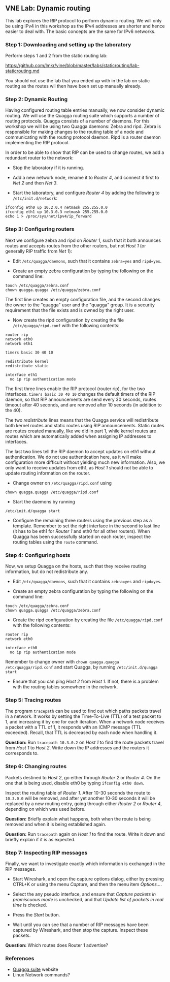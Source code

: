 ## VNE Lab: Dynamic routing

This lab explores the RIP protocol to perform dynamic routing.  We will
only be using IPv4 in this workshop as the IPv4 addresses are
shorter and hence easier to deal with. The basic concepts are the
same for IPv6 networks.

### Step 1: Downloading and setting up the laboratory

Perform steps 1 and 2 from the static routing lab:

https://github.com/lmkr/vine/blob/master/labs/staticrouting/lab-staticrouting.md

You should not use the lab that you ended up with in the lab on static routing as the routes wil then have been set up manually already.

### Step 2: Dynamic Routing

Having configured routing table entries manually, we now consider dynamic routing. We will use the Quagga routing suite
which supports a number of routing protocols. Quagga consists of a number of daemons. For this workshop we will be using two Quagga
daemons: Zebra and ripd. Zebra is responsible for making changes to the routing table of a node and communicating with the routing
protocol daemon. Ripd is a router daemon implementing the RIP protocol.

In order to be able to show that RIP can be used to change routes, we add a redundant router to the network:

- Stop the laboratory if it is running.

- Add a new network node, rename it to *Router 4*, and connect it first to *Net 2* and then *Net 3*.

- Start the laboratory, and configure *Router 4* by adding the
following to `/etc/init.d/network`:

 ```
 ifconfig eth0 up 10.2.0.4 netmask 255.255.0.0
 ifconfig eth1 up 10.3.0.3 netmask 255.255.0.0
 echo 1 > /proc/sys/net/ipv4/ip_forward
 ```

### Step 3: Configuring routers

Next we configure zebra and ripd on *Router 1*, such that it both announces routes and accepts routes from the other routers, but not *Host 1* (or generally RIP traffic from *Net 1*):

- Edit `/etc/quagga/daemons`, such that it contains `zebra=yes`
and `ripd=yes`.</li>

- Create an empty zebra configuration by typing the following on
the command line:

 ```
touch /etc/quagga/zebra.conf
chown quagga.quagga /etc/quagga/zebra.conf
```

 The first line creates an empty configuration file, and the
 second changes the owner to the "quagga" user and the "quagga"
 group. It is a security requirement that the file exists and is
 owned by the right user.

- Now create the ripd configuration by creating the file `/etc/quagga/ripd.conf` with the following contents:

```
router rip
network eth0
network eth1

timers basic 30 40 10

redistribute kernel
redistribute static

interface eth1
  no ip rip authentication mode
```

  The first three lines enable the RIP protocol (router rip), for the two interfaces.  `timers basic 30 40 10` changes the default timers of the RIP daemon, so that RIP announcements are send every 30 seconds, routes timeout after 40 seconds, and are removed after 10 seconds (in addition to the 40).

  The two *redistribute* lines means that the Quagga service will redistribute both kernel routes and static routes using RIP announcements.  Static routes are routes created manually, like we did in part 1, while kernel routes are routes which are automatically added when assigning IP addresses to interfaces.

  The last two lines tell the RIP daemon to accept updates on eth1 without authentication.  We do not use authentication here, as it will make configuration more difficult without yielding much new information. Also, we only want to receive updates from eth1, as *Host 1* should not be able to update routing information on the router.

- Change owner on `/etc/quagga/ripd.conf` using

 ```
chown quagga.quagga /etc/quagga/ripd.conf
```

- Start the daemons by running

 ```
 /etc/init.d/quagga start
 ```

- Configure the remaining three routers using the previous step as a template. Remember to set the right interface in the second to last line (it has to be eth1 for *Router 1* and eth0 for all
other routers). When Quagga has been successfully started on each
router, inspect the routing tables using the `route` command.

### Step 4: Configuring hosts

Now, we setup Quagga on the hosts, such that they receive routing information, but do not redistribute any.

- Edit `/etc/quagga/daemons`, such that it contains `zebra=yes` and `ripd=yes`.

- Create an empty zebra configuration by typing the following on the command line:

 ```
 touch /etc/quagga/zebra.conf
 chown quagga.quagga /etc/quagga/zebra.conf
```
- Create the ripd configuration by creating the file `/etc/quagga/ripd.conf` with the following contents:

```
router rip
network eth0

interface eth0
  no ip rip authentication mode
```

 Remember to change owner with `chown quagga.quagga
/etc/quagga/ripd.conf` and start Quagga, by running
`/etc/init.d/quagga start`

- Ensure that you can ping *Host 2* from *Host 1*. If not, there is a problem with the routing tables somewhere in the network.

### Step 5: Tracing routes

The program `tracepath` can be used to find out which paths packets travel in a network.  It works by setting the Time-To-Live (TTL) of a test packet to 1, and increasing it by one for each iteration. When a network node receives a packet with a TTL of 1, it responds with an ICMP message (TTL exceeded). Recall, that TTL is decreased by each node when handling it.

**Question:** Run `tracepath 10.3.0.2` on *Host 1* to find the route packets travel from *Host 1* to *Host 2*. Write down the IP addresses and the routers it corresponds to.

### Step 6: Changing routes

Packets destined to *Host 2*, go either through *Router 2* or *Router 4*. On the one that is being used, disable eth0 by typing `ifconfig eth0 down`.

Inspect the routing table of *Router 1*. After 10-30 seconds the route to `10.3.0.0` will be removed, and after yet another 10-30 seconds it will be replaced by a new routing entry, going through either *Router 2* or *Router 4*, depending on which was used before.

**Question:** Briefly explain what happens, both when the route is being removed and when it is being established again.

**Question:** Run `tracepath` again on *Host 1* to find the route. Write it down and briefly explain if it is as expected.

### Step 7: Inspecting RIP messages

Finally, we want to investigate exactly which information is exchanged in the RIP messages.

- Start Wireshark, and open the capture options dialog, either by pressing CTRL+K or using the menu *Capture*, and then the menu item *Options...*.

- Select the any pseudo interface, and ensure that *Capture packets in promiscuous mode* is unchecked, and that *Update list of packets in real time* is checked.

- Press the *Start* button.

- Wait until you can see that a number of RIP messages have been captured by Wireshark, and then stop the capture. Inspect these packets.

**Question:** Which routes does Router 1 advertise?

### References


- [Quagga suite](http://www.quagga.net/) website
- Linux Network commands?
